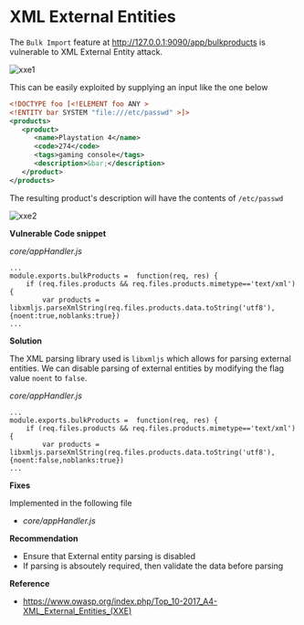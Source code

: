 # XML External Entities

The `Bulk Import` feature at http://127.0.0.1:9090/app/bulkproducts is vulnerable to XML External Entity attack.

![xxe1](/resources/xxe1.png)

This can be easily exploited by supplying an input like the one below

```xml
<!DOCTYPE foo [<!ELEMENT foo ANY >
<!ENTITY bar SYSTEM "file:///etc/passwd" >]>
<products>
   <product>
      <name>Playstation 4</name>
      <code>274</code>
      <tags>gaming console</tags>
      <description>&bar;</description>
   </product>
</products>
```

The resulting product's description will have the contents of `/etc/passwd`

![xxe2](/resources/xxe2.png)

**Vulnerable Code snippet**

*core/appHandler.js*
```
...
module.exports.bulkProducts =  function(req, res) {
	if (req.files.products && req.files.products.mimetype=='text/xml'){
		var products = libxmljs.parseXmlString(req.files.products.data.toString('utf8'), {noent:true,noblanks:true})
...
```

**Solution**

The XML parsing library used is `libxmljs` which allows for parsing external entities. We can disable parsing of external entities by modifying the flag value `noent` to `false`.

*core/appHandler.js*
```
...
module.exports.bulkProducts =  function(req, res) {
	if (req.files.products && req.files.products.mimetype=='text/xml'){
		var products = libxmljs.parseXmlString(req.files.products.data.toString('utf8'), {noent:false,noblanks:true})
...
```

**Fixes**

Implemented in the following file

- *core/appHandler.js*

**Recommendation**

- Ensure that External entity parsing is disabled
- If parsing is absoutely required, then validate the data before parsing

**Reference**

- <https://www.owasp.org/index.php/Top_10-2017_A4-XML_External_Entities_(XXE)>